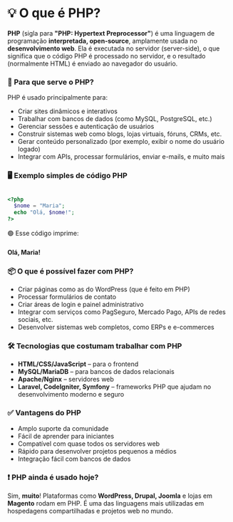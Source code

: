 # 💡 O que é PHP?
**PHP** (sigla para **"PHP: Hypertext Preprocessor"**) é uma linguagem de programação **interpretada, open-source**, amplamente usada no **desenvolvimento web**. 
Ela é executada no servidor (server-side), o que significa que o código PHP é processado no servidor, e o resultado (normalmente HTML) é enviado ao navegador do usuário.

### 🧩 Para que serve o PHP?
PHP é usado principalmente para:

   * Criar sites dinâmicos e interativos
   * Trabalhar com bancos de dados (como MySQL, PostgreSQL, etc.)
   * Gerenciar sessões e autenticação de usuários
   * Construir sistemas web como blogs, lojas virtuais, fóruns, CRMs, etc.
   * Gerar conteúdo personalizado (por exemplo, exibir o nome do usuário logado)
   * Integrar com APIs, processar formulários, enviar e-mails, e muito mais

### 🖥️ Exemplo simples de código PHP
```php

<?php
  $nome = "Maria";
  echo "Olá, $nome!";
?>

```
🟢 Esse código imprime:
#### Olá, Maria!

### 📦 O que é possível fazer com PHP?
 * Criar páginas como as do WordPress (que é feito em PHP)
 * Processar formulários de contato
 * Criar áreas de login e painel administrativo
 * Integrar com serviços como PagSeguro, Mercado Pago, APIs de redes sociais, etc.
 * Desenvolver sistemas web completos, como ERPs e e-commerces

### 🛠️ Tecnologias que costumam trabalhar com PHP
 * **HTML/CSS/JavaScript** – para o frontend
 * **MySQL/MariaDB** – para bancos de dados relacionais
 * **Apache/Nginx** – servidores web
 * **Laravel, CodeIgniter, Symfony** – frameworks PHP que ajudam no desenvolvimento moderno e seguro

### ✅ Vantagens do PHP
 * Amplo suporte da comunidade
 * Fácil de aprender para iniciantes
 * Compatível com quase todos os servidores web
 * Rápido para desenvolver projetos pequenos a médios
 * Integração fácil com bancos de dados

### ❗ PHP ainda é usado hoje?
Sim, **muito**!
Plataformas como **WordPress, Drupal, Joomla** e lojas em **Magento** rodam em PHP. É uma das linguagens mais utilizadas em hospedagens compartilhadas e projetos web no mundo.

